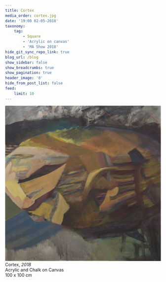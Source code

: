 ```yaml
---
title: Cortex
media_order: cortex.jpg
date: '19:00 02-05-2018'
taxonomy:
    tag:
        - Square
        - 'Acrylic on canvas'
        - 'MA Show 2018'
hide_git_sync_repo_link: true
blog_url: /blog
show_sidebar: false
show_breadcrumbs: true
show_pagination: true
header_image: '0'
hide_from_post_list: false
feed:
    limit: 10
---
```


[![](cortex.jpg)](/paintings/cortex)  
Cortex, _2018_  
Acrylic and Chalk on Canvas  
100 x 100 cm  
